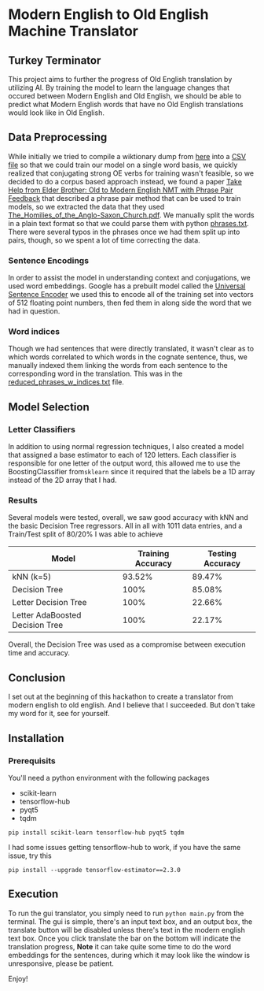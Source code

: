# Modern English to Old English Machine Translator
## Turkey Terminator
This project aims to further the progress of Old English translation by utilizing AI. By training the model to learn the language changes that occured between Modern English and Old English, we should be able to predict what Modern English words that have no Old English translations would look like in Old English.

## Data Preprocessing
While initially we tried to compile a wiktionary dump from [here](https://github.com/tatuylonen/wiktextract) into a [CSV file](./data/reduced_data.csv) so that we could train our model on a single word basis, we quickly realized that conjugating strong OE verbs for training wasn't feasible, so we decided to do a corpus based approach instead, we found a paper [Take Help from Elder Brother: Old to Modern
English NMT with Phrase Pair Feedback](https://mohammedhasanuzzaman.github.io/papers/CICLING3.pdf) that described a phrase pair method that can be used to train models, so we extracted the data that they used [The_Homilies_of_the_Anglo-Saxon_Church.pdf](./data/The_Homilies_of_the_Anglo-Saxon_Church.pdf). We manually split the words in a plain text format so that we could parse them with python [phrases.txt](./data/phrases.txt).
There were several typos in the phrases once we had them split up into pairs, though, so we spent a lot of time correcting the data.

### Sentence Encodings
In order to assist the model in understanding context and conjugations, we used word embeddings.
Google has a prebuilt model called the [Universal Sentence Encoder](https://www.tensorflow.org/hub/tutorials/semantic_similarity_with_tf_hub_universal_encoder)
we used this to encode all of the training set into vectors of 512 floating point numbers, then fed them in 
along side the word that we had in question.

### Word indices
Though we had sentences that were directly translated, it wasn't clear as to which words correlated to which words in the 
cognate sentence, thus, we manually indexed them linking the words from each sentence to the corresponding word in the translation.
This was in the [reduced_phrases_w_indices.txt](./data/reduced_phrases_w_indices.txt) file.

## Model Selection
### Letter Classifiers
In addition to using normal regression techniques, I also created a model that assigned a base estimator to each of 120 letters.
Each classifier is responsible for one letter of the output word, this allowed me to use the BoostingClassifier from`sklearn` since it required that the
labels be a 1D array instead of the 2D array that I had.

### Results
Several models were tested, overall, we saw good accuracy with kNN and the basic Decision Tree regressors.
All in all with 1011 data entries, and a Train/Test split of 80/20% I was able to achieve

| Model  | Training Accuracy | Testing Accuracy |
| ------------- | ------------- | ------ |
| kNN (k=5)  | 93.52%  | 89.47% |
| Decision Tree  | 100%  | 85.08% |
| Letter Decision Tree | 100% | 22.66% |
| Letter AdaBoosted Decision Tree | 100% | 22.17% |

Overall, the Decision Tree was used as a compromise between execution time and accuracy.

## Conclusion
I set out at the beginning of this hackathon to create a translator from modern english to old english.
And I believe that I succeeded. But don't take my word for it, see for yourself.

## Installation
### Prerequisits
You'll need a python environment with the following packages
- scikit-learn
- tensorflow-hub
- pyqt5
- tqdm

```shell
pip install scikit-learn tensorflow-hub pyqt5 tqdm
```

I had some issues getting tensorflow-hub to work, if you have the same issue, try this

```shell
pip install --upgrade tensorflow-estimator==2.3.0
```

## Execution
To run the gui translator, you simply need to run `python main.py` from the terminal.
The gui is simple, there's an input text box, and an output box, the translate button will be disabled unless there's text in the modern english text box.
Once you click translate the bar on the bottom will indicate the translation progress, **Note** it can take quite some time
to do the word embeddings for the sentences, during which it may look like the window is unresponsive, please be patient.

Enjoy!
